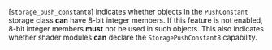 [`storage_push_constant8`] indicates whether objects in the
`PushConstant` storage class  **can**  have 8-bit integer members.
If this feature is not enabled, 8-bit integer members  **must**  not be used
in such objects.
This also indicates whether shader modules  **can**  declare the
`StoragePushConstant8` capability.